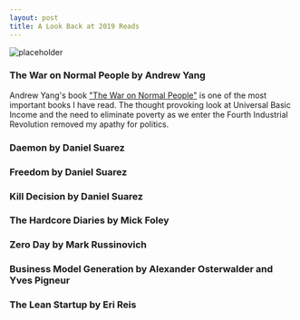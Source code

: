 ```yaml
---
layout: post
title: A Look Back at 2019 Reads
---
```

![placeholder](https://en.wikipedia.org/wiki/The_War_on_Normal_People#/media/File:The_War_on_Normal_People_(Yang_book).png/200x200 "The War on Normal People")

### The War on Normal People by Andrew Yang

Andrew Yang's book ["The War on Normal People"](https://en.wikipedia.org/wiki/The_War_on_Normal_People) is one of the most important books I have read. The thought provoking look at Universal Basic Income and the need to eliminate poverty as we enter the Fourth Industrial Revolution removed my apathy for politics.  

### Daemon by Daniel Suarez

### Freedom by Daniel Suarez

### Kill Decision by Daniel Suarez

### The Hardcore Diaries by Mick Foley

### Zero Day by Mark Russinovich

### Business Model Generation by Alexander Osterwalder and Yves Pigneur

### The Lean Startup by Eri Reis

